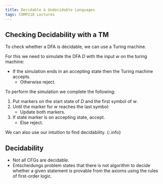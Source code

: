 ```yaml
---
title: Decidable & Undecidable Languages
tags: COMP218 Lectures
---
```


## Checking Decidability with a TM
To check whether a DFA is decidable, we can use a Turing machine.

For this we need to simulate the DFA $D$ with the input $w$ on the turing machine:

* If the simulation ends in an accepting state then the Turing machine accepts.
	* Otherwise reject.

To perform the simulation we complete the following:

1. Put markers on the start state of $D$ and the first symbol of $w$.
1. Until the marker for $w$ reaches the last symbol:
	* Update both markers.
1. If state marker is on accepting state, accept. 
	* Else reject.
	
We can also use our intuition to find decidability.
{:.info}

## Decidability

* Not all CFGs are decidable.
* Entscheidungs problem states that there is not algorithm to decide whether a given statement is provable from the axioms using the rules of first-order logic.